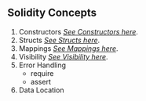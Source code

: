 ## Solidity Concepts

1. Constructors [_See Constructors here_](https://academy.moralis.io/lessons/constructors-2).
2. Structs [_See Structs here_](https://academy.moralis.io/lessons/structs-3).
3. Mappings [_See Mappings here_](https://academy.moralis.io/lessons/mappings-2).
4. Visibility [_See Visibility here_](https://academy.moralis.io/lessons/implementing-visibility).
5. Error Handling
   - require
   - assert
6. Data Location
